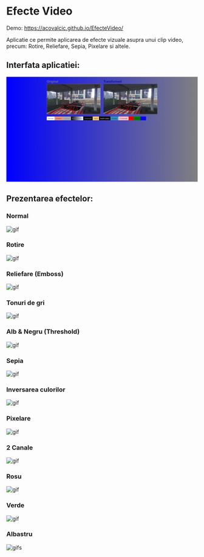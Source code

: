 # Efecte Video

Demo: https://acovalcic.github.io/EfecteVideo/

Aplicatie ce permite aplicarea de efecte vizuale asupra unui clip video, precum: Rotire, Reliefare, Sepia, Pixelare si altele.

## Interfata aplicatiei:

![img](./md_res/home.png)

## Prezentarea efectelor:

### Normal 

![gif](./md_res/normal.gif)

### Rotire 

![gif](./md_res/rotation.gif)

### Reliefare (Emboss)

![gif](./md_res/emboss.gif)

### Tonuri de gri

![gif](./md_res/bw.gif)

### Alb & Negru (Threshold)

![gif](./md_res/thresh.gif)

### Sepia

![gif](./md_res/sepia.gif)

### Inversarea culorilor

![gif](./md_res/invert.gif)

### Pixelare

![gif](./md_res/pixel.gif)

### 2 Canale

![gif](./md_res/2ch.gif)

### Rosu

![gif](./md_res/red.gif)

### Verde

![gif](./md_res/green.gif)

### Albastru

![gif](./md_res/blue.gif)s